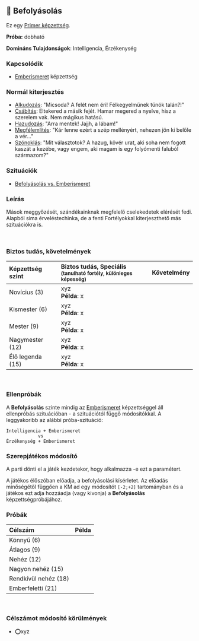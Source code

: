 ## 🔵 Befolyásolás

Ez egy [Primer képzettség](../015_primer_szekunder_ismeretek.md). 

**Próba:** dobható

**Domináns Tulajdonságok**: Intelligencia, Érzékenység
### Kapcsolódik

- [Emberismeret](emberismeret.md) képzettség

### Normál kiterjesztés

- [Alkudozás](../fortelyok.szabad/alkudozas.md): "Micsoda? A felét nem éri! Félkegyelműnek tűnök talán?!"
- [Csábítás](../fortelyok.szabad/csabitas.md): Eltekered a másik fejét. Hamar megered a nyelve, hisz a szerelem vak. Nem mágikus hatású.
- [Hazudozás](../fortelyok.szabad/hazudozas.md): "Arra mentek! Jajjh, a lábam!"
- [Megfélemlítés](../fortelyok.szabad/megfelemlites.md): "Kár lenne ezért a szép mellényért, nehezen jön ki belőle a vér..."
- [Szónoklás](../fortelyok.szabad/szonoklas.md): "Mit választotok? A hazug, kövér urat, aki soha nem fogott kaszát a kezébe, vagy engem, aki magam is egy folyómenti faluból származom?"

### Szituációk

- [Befolyásolás vs. Emberismeret](../szituaciok/befolyasolas_modszerei.md)

### Leírás

Mások meggyőzését, szándékainknak megfelelő cselekedetek elérését fedi. Alapból sima érveléstechinka, de a fenti Fortélyokkal kiterjeszthető más szituációkra is.

<br />

### Biztos tudás, követelmények

| Képzettség szint | Biztos tudás, Speciális <br /><sub>(tanulható fortély, különleges  képesség)</sub> | Követelmény |
|:---------------- |:---------------------------------------------------------------------------------- |:-----------:|
| Novícius (3)     | xyz <br /> **Példa**: x                                                            |             |
| Kismester (6)    | xyz <br /> **Példa**: x                                                            |             |
| Mester (9)       | xyz <br /> **Példa**: x                                                            |             |
| Nagymester (12)  | xyz <br /> **Példa**: x                                                            |             |
| Élő legenda (15) | xyz <br /> **Példa**: x                                                            |             |

<br />

### Ellenpróbák

A **Befolyásolás** szinte mindig az [Emberismeret](emberismeret.md) képzettséggel áll ellenpróbás szituációban - a szituációtól függő módosítókkal. A leggyakoribb az alábbi próba-szituáció:
```
Intelligencia + Emberismeret
            vs
Érzékenység + Emberismeret
```

### Szerepjátékos módosító

A parti dönti el a játék kezdetekor, hogy alkalmazza -e ezt a paramétert.

A játékos élőszóban előadja, a befolyásolási kísérletet. Az előadás minőségétől függően a KM ad egy módosítót `[-2;+2]` tartományban és a játékos ezt adja hozzáadja (vagy kivonja) a **Befolyásolás** képzettségpróbájához.

### Próbák

| Célszám | Példa  |
| :----------- | :----------- |
| Könnyű       (6)  | |
| Átlagos      (9)  | |
| Nehéz        (12) | |
| Nagyon nehéz (15) | |
| Rendkívül nehéz (18) | |
| Emberfeletti (21) | |

<br />

### Célszámot módosító körülmények

- ⭕xyz
